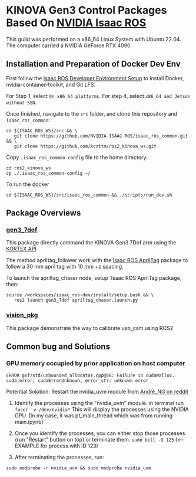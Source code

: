 # KINOVA Gen3 Control Packages Based On [NVIDIA Isaac ROS](https://nvidia-isaac-ros.github.io/index.html) 

This guild was performed on a x86_64 Linux System with Ubuntu 22.04. The computer carried a NVIDIA GeForce RTX 4090.

## Installation and Preparation of Docker Dev Env
First follow the [Isaac ROS Developer Environment Setup](https://nvidia-isaac-ros.github.io/getting_started/dev_env_setup.html) to install Docker, nvidia-container-toolkit, and Git LFS. 

For Step 1, select `On x86_64 platforms`.
For step 4, select `x86_64 and Jetson without SSD`.

Once finished, navigate to the `src` folder, and clone this repository and `isaac_ros_common`:
```
cd ${ISAAC_ROS_WS}/src && \
   git clone https://github.com/NVIDIA-ISAAC-ROS/isaac_ros_common.git && \
   git clone https://github.com/kczttm/ros2_kinova_ws.git
```

Copy `.isaac_ros_common-config` file to the home directory:
```
cd ros2_kinova_ws
cp ./.isaac_ros_common-config ~/
```

To run the docker
```
cd ${ISAAC_ROS_WS}/src/isaac_ros_common && ./scripts/run_dev.sh
```

## Package Overviews

### [gen3_7dof](/src/gen3_7dof/gen3_7dof/README.md)
This package directly command the KINOVA Gen3 7Dof arm using the [KORTEX API](https://github.com/Kinovarobotics/kortex/tree/master/api_python/examples/102-Movement_high_level)

The method apriltag_follower work with the [Isaac ROS AprilTag](https://nvidia-isaac-ros.github.io/repositories_and_packages/isaac_ros_apriltag/index.html) package to follow a 30 mm april tag with 10 mm +z spacing.

To launch the apriltag_chaser node, setup `Isaac ROS AprilTag package, then:
```
source /workspaces/isaac_ros-dev/install/setup.bash && \
   ros2 launch gen3_7dof apriltag_chaser.launch.py
```

### [vision_pkg](/src/vision_pkg/vision_pkg/README.md)
This package demonstrate the way to calibrate usb_cam using ROS2 

## Common bug and Solutions
### GPU memory occupied by prior application on host computer
```
ERROR gxf/std/unbounded_allocator.cpp@58: Failure in cudaMalloc. cuda_error: cudaErrorUnknown, error_str: unknown error
```

Potential Solution: Restart the nvidia_uvm module from [Andre_NG on reddit](https://www.reddit.com/r/VFIO/comments/15b0z78/comment/kofs4t3/?utm_source=share&utm_medium=web3x&utm_name=web3xcss&utm_term=1&utm_content=share_button)
1. Identify the processes using the "nvidia_uvm" module. in terminal run `fuser -v /dev/nvidia*` This will display the processes using the NVIDIA GPU. (In my case, it was pt_main_thread which was from running main.ipynb)

2. Once you identify the processes, you can either stop those processes (run "Restart" button on top) or terminate them. `sudo kill -9 123` (<-- EXAMPLE for process with ID 123)

3. After terminating the processes, run:
```
sudo modprobe -r nvidia_uvm && sudo modprobe nvidia_uvm
```
